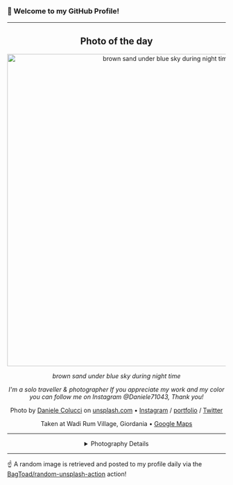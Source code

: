 ### 👋 Welcome to my GitHub Profile!

----
<div align="center">

## Photo of the day
  
  <a href="https://unsplash.com/photos/brown-sand-under-blue-sky-during-night-time-OtXJhYjbKeg"><img width="720" src="https://images.unsplash.com/photo-1612892483236-52d32a0e0ac1?crop=entropy&cs=tinysrgb&fit=max&fm=jpg&ixid=M3w1OTQ0OTd8MHwxfHJhbmRvbXx8fHx8fHx8fDE3MjExMTAwOTd8&ixlib=rb-4.0.3&q=80&w=1080" alt="brown sand under blue sky during night time"></a>
  
  <em>brown sand under blue sky during night time</em>
  
  <em>I'm a solo traveller & photographer If you appreciate my work and my color you can follow me on Instagram @Daniele71043, Thank you!</em>

  Photo by [Daniele Colucci](https://www.instagram.com/daniele71043/) on [unsplash.com](https://unsplash.com/) • [Instagram](https://instagram.com/Daniele71043) / [portfolio](https://www.instagram.com/daniele71043/) / [Twitter](https://twitter.com/Daniele71043)
  
  Taken at Wadi Rum Village, Giordania • [Google Maps](https://www.google.com/maps/search/?api=1&query=29.574299,35.421037)
  
  ---
  
<details>
<summary>Photography Details</summary>
  
| Parameter     | Value |
| ------------- | ----- |
| Camera Model  | A7II |
| Exposure Time | 1/320 |
| Aperture      | 3.5 |
| Focal Length  | 35.0 |
| ISO           | 400 |
| Location      | Wadi Rum Village, Giordania (Giordania) |
| Coordinates   | Latitude 29.574299, Longitude 35.421037 |

</details>

</div>

----

☝️ A random image is retrieved and posted to my profile daily via the [BagToad/random-unsplash-action](https://github.com/BagToad/random-unsplash-action) action!
